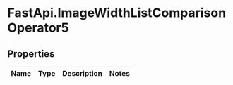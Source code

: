 # FastApi.ImageWidthListComparisonOperator5

## Properties
Name | Type | Description | Notes
------------ | ------------- | ------------- | -------------
